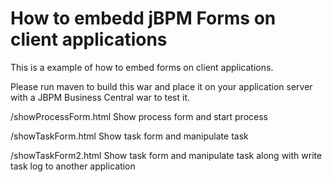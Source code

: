 How to embedd jBPM Forms on client applications
===============================================

This is a example of how to embed forms on client applications. 

Please run maven to build this war and place it on your application server with a JBPM Business Central war to test it.

/showProcessForm.html
Show process form and start process

/showTaskForm.html
Show task form and manipulate task

/showTaskForm2.html
Show task form and manipulate task along with write task log to another application


